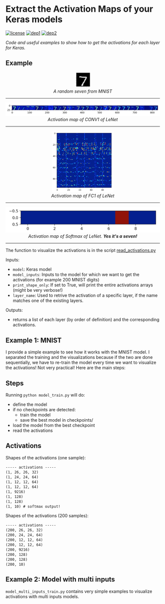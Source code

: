 # Extract the Activation Maps of your Keras models
[![license](https://img.shields.io/badge/License-Apache_2.0-brightgreen.svg)](https://github.com/philipperemy/keras-attention-mechanism/blob/master/LICENSE) [![dep1](https://img.shields.io/badge/Tensorflow-1.2+-blue.svg)](https://www.tensorflow.org/) [![dep2](https://img.shields.io/badge/Keras-2.0+-blue.svg)](https://keras.io/) 

*Code and useful examples to show how to get the activations for each layer for Keras.*

## Example

<p align="center">
  <img src="assets/0.png" width="50">
  <br><i>A random seven from MNIST</i>
</p>

<hr/>

<p align="center">
  <img src="assets/1.png">
  <br><i>Activation map of CONV1 of LeNet</i>
</p>

<hr/>

<p align="center">
  <img src="assets/2.png" width="200">
  <br><i>Activation map of FC1 of LeNet</i>
</p>

<hr/>

<p align="center">
  <img src="assets/3.png">
  <br><i>Activation map of Softmax of LeNet. <b>Yes it's a seven!</b></i>
</p>

<hr/>


The function to visualize the activations is in the script [read_activations.py](https://github.com/philipperemy/keras-visualize-activations/blob/master/read_activations.py)

Inputs:
- `model`: Keras model
- `model_inputs`: Inputs to the model for which we want to get the activations (for example 200 MNIST digits)
- `print_shape_only`: If set to True, will print the entire activations arrays (might be very verbose!)
- `layer_name`: Used to retrive the activation of a specific layer, if the name matches one of the existing layers.

Outputs:
- returns a list of each layer (by order of definition) and the corresponding activations.

## Example 1: MNIST

I provide a simple example to see how it works with the MNIST model. I separated the training and the visualizations because if the two are done sequentially, we have to re-train the model every time we want to visualize the activations! Not very practical! Here are the main steps:

## Steps

Running `python model_train.py` will do:

- define the model
- if no checkpoints are detected:
  - train the model
  - save the best model in checkpoints/
- load the model from the best checkpoint
- read the activations

## Activations
Shapes of the activations (one sample):
```
----- activations -----
(1, 26, 26, 32)
(1, 24, 24, 64)
(1, 12, 12, 64)
(1, 12, 12, 64)
(1, 9216)
(1, 128)
(1, 128)
(1, 10) # softmax output!
```

Shapes of the activations (200 samples):
```
----- activations -----
(200, 26, 26, 32)
(200, 24, 24, 64)
(200, 12, 12, 64)
(200, 12, 12, 64)
(200, 9216)
(200, 128)
(200, 128)
(200, 10)
```

## Example 2: Model with multi inputs

`model_multi_inputs_train.py` contains very simple examples to visualize activations with multi inputs models. 
